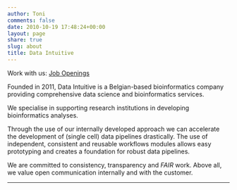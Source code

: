 ```yaml
---
author: Toni
comments: false
date: 2010-10-19 17:48:24+00:00
layout: page
share: true
slug: about
title: Data Intuitive
---
```

Work with us: [Job Openings](/about/jobs.pdf)

Founded in 2011, Data Intuitive is a Belgian-based bioinformatics company providing comprehensive data science and bioinformatics services.

We specialise in supporting research institutions in developing bioinformatics analyses.

Through the use of our internally developed approach we can accelerate the development of (single cell) data pipelines drastically. The use of independent, consistent and reusable workflows modules allows easy prototyping and creates a foundation for robust data pipelines.
 
We are committed to consistency, transparency and *FAIR* work. Above all, we value open communication internally and with the customer.


<!-- <div class="row"  
    style="background-image: url('/images/graan-2-smaller.jpg');
            background-position: right bottom, left top;
            background-size: cover;
            background: transparant">
-->

- - -
